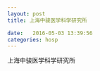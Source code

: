 ```yaml
--- 
layout: post 
title: 上海中骏医学科学研究所

date:   2016-05-03 13:39:56 
categories: hosp 
--- 
```

   
上海中骏医学科学研究所
